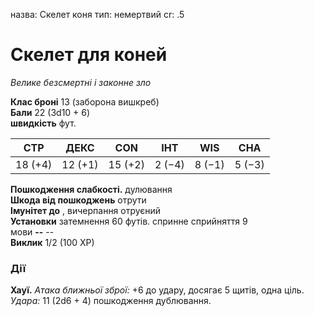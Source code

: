 назва: Скелет коня тип: немертвий cr: .5

# Скелет для коней
_Велике безсмертні і законне зло_

**Клас броні** 13 (заборона вишкреб)    
**Бали** 22 (3d10 + 6)    
**швидкість** фут.

| СТР     | ДЕКС    | CON     | ІНТ    | WIS    | CHA    |
| ------- | ------- | ------- | ------ | ------ | ------ |
| 18 (+4) | 12 (+1) | 15 (+2) | 2 (−4) | 8 (−1) | 5 (−3) |


**Пошкодження слабкості.** дулювання    
**Шкода від пошкоджень** отрути    
**Імунітет до** , вичерпання отруєний    
**Установки** затемнення 60 футів. спринне сприйняття 9    
мови **--** --    
**Виклик** 1/2 (100 ХР)

### Дії
**Хауї.** _Атака ближньої зброї:_ +6 до удару, досягає 5 щитів, одна ціль. _Удара:_ 11 (2d6 + 4) пошкодження дублювання.